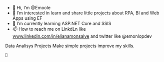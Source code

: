 - 👋 Hi, I’m @Emoole
- 👀 I’m interested in learn and share little projects about RPA, BI and Web Apps using EF
- 🌱 I’m currently learning ASP.NET Core and SSIS
- 📫 How to reach me on LinkdLn like www.linkedin.com/in/elianamonsalve
     and twitter like @emonlopdev
<!---- 💞️ I’m looking to collaborate on ...--->
Data Analisys Projects
Make simple projects improve my skills.

	👾
<!---
Emoole/Emoole is a ✨ special ✨ repository because its `README.md` (this file) appears on your GitHub profile.
You can click the Preview link to take a look at your changes.
--->
